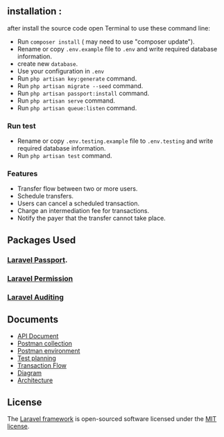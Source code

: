## installation :

after install the source code open Terminal to use these command line:

- Run `composer install` ( may need to use "composer update").
- Rename or copy `.env.example` file to `.env` and write required database information.
- create new `database`.
- Use your configuration in `.env`
- Run `php artisan key:generate` command.
- Run `php artisan migrate --seed` command.
- Run `php artisan passport:install` command.
- Run `php artisan serve` command.
- Run `php artisan queue:listen` command.

### Run test
- Rename or copy `.env.testing.example` file to `.env.testing` and write required database information.
- Run `php artisan test` command.


### Features
- Transfer flow between two or more users.
- Schedule transfers.
- Users can cancel a scheduled transaction.
- Charge an intermediation fee for transactions.
- Notify the payer that the transfer cannot take place.

## Packages Used
### [Laravel Passport](https://laravel.com/docs/8.x/passport).

### [Laravel Permission](https://spatie.be/docs/laravel-permission/v4/prerequisites)

### [Laravel Auditing](http://www.laravel-auditing.com/)

## Documents
- [API Document](https://documenter.getpostman.com/view/328294/UVkjwyDr)
- [Postman collection](https://github.com/RodrigoFraga/amount-transfers-api/blob/main/AmountTransfers.postman_collection.json)
- [Postman environment](https://github.com/RodrigoFraga/amount-transfers-api/blob/main/AmountTransfers.postman_environment.json)
- [Test planning](https://github.com/RodrigoFraga/amount-transfers-api/blob/main/test_planning.pdf)
- [Transaction Flow](https://github.com/RodrigoFraga/amount-transfers-api/blob/main/transaction_flow.drawio.xml)
- [Diagram](https://github.com/RodrigoFraga/amount-transfers-api/blob/main/diagram.drawio.xml)
- [Architecture](https://github.com/RodrigoFraga/amount-transfers-api/blob/main/architecture.drawio.xml)

## License

The [Laravel framework](https://laravel.com) is open-sourced software licensed under the [MIT license](https://opensource.org/licenses/MIT).

